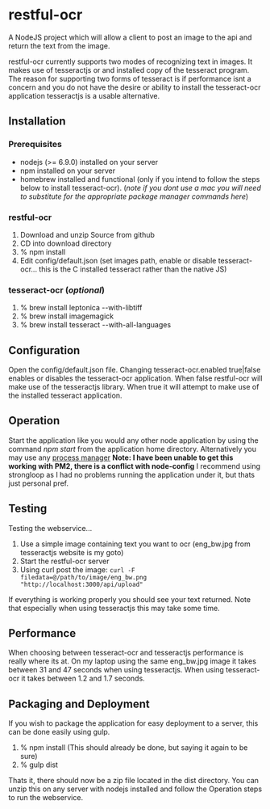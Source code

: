 # restful-ocr
A NodeJS project which will allow a client to post an image to the api and return the text from the image. 

restful-ocr currently supports two modes of recognizing text in images. It makes use of tesseractjs or and installed copy of the tesseract program. The reason for supporting two forms of tesseract is if performance isnt a concern and you do not have the desire or ability to install the tesseract-ocr application tesseractjs is a usable alternative.

## Installation 
### Prerequisites
* nodejs (>= 6.9.0) installed on your server
* npm installed on your server
* homebrew installed and functional (only if you intend to follow the steps below to install tesseract-ocr). (_note if you dont use a mac you will need to substitute for the appropriate package manager commands here_)

### restful-ocr
1. Download and unzip Source from github
2. CD into download directory
3. % npm install
4. Edit config/default.json (set images path, enable or disable tesseract-ocr... this is the C installed tesseract rather than the native JS)


### tesseract-ocr (_optional_)
1. % brew install leptonica --with-libtiff
2. % brew install imagemagick
3. % brew install tesseract --with-all-languages

## Configuration
Open the config/default.json file. Changing tesseract-ocr.enabled true|false enables or disables the tesseract-ocr application. When false restful-ocr will make use of the tesseractjs library. When true it will attempt to make use of the installed tesseract application.

## Operation
Start the application like you would any other node application by using the command _npm start_ from the application home directory. Alternatively you may use any [process manager](http://expressjs.com/en/advanced/pm.html)
__Note: I have been unable to get this working with PM2, there is a conflict with node-config__
I recommend using strongloop as I had no problems running the application under it, but thats just personal pref.

## Testing
Testing the webservice... 
1. Use a simple image containing text you want to ocr (eng_bw.jpg from tesseractjs website is my goto)
2. Start the restful-ocr server
3. Using curl post the image: `curl -F filedata=@/path/to/image/eng_bw.png "http://localhost:3000/api/upload"`

If everything is working properly you should see your text returned. Note that especially when using tesseractjs this may take some time.


## Performance
When choosing between tesseract-ocr and tesseractjs performance is really where its at. On my laptop using the same eng_bw.jpg image it takes between 31 and 47 seconds when using tesseractjs. When using tesseract-ocr it takes between 1.2 and 1.7 seconds. 

## Packaging and Deployment
If you wish to package the application for easy deployment to a server, this can be done easily using gulp.

1. % npm install (This should already be done, but saying it again to be sure)
2. % gulp dist

Thats it, there should now be a zip file located in the dist directory. You can unzip this on any server with nodejs installed and follow the Operation steps to run the webservice.
